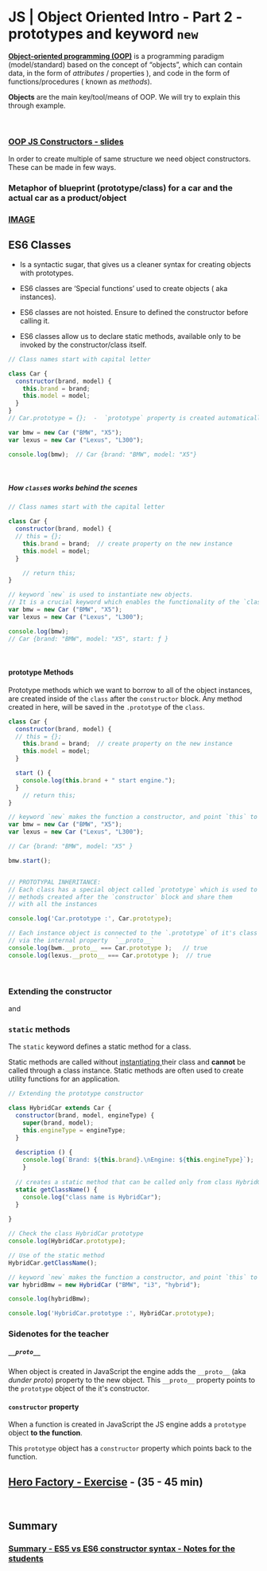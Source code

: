 # JS | Object Oriented Intro - Part 2 -  prototypes and keyword `new`



 [**Object-oriented programming (OOP)**](https://en.wikipedia.org/wiki/Object-oriented_programming) is a programming paradigm (model/standard) based on the concept of “objects”, which can contain data, in the form of *attributes* / properties ), and code in the form of functions/procedures ( known as *methods*).



**Objects** are the main key/tool/means of OOP. We will try to explain this through example.



<br>



### [OOP JS Constructors - slides](https://docs.google.com/presentation/d/1olgg5szyfuMFHPgddNmymUc9vAD36KGq_nk_JQsCxCE/edit?usp=sharing)



In order to create multiple of same structure we need object constructors. These can be made in few ways.





### Metaphor of blueprint (prototype/class)  for a car and the actual car as a product/object

### [IMAGE](https://qph.fs.quoracdn.net/main-qimg-1eb4338a347e9001090228055d017f0c.webp)





## ES6 Classes



- Is a syntactic sugar, that gives us a cleaner syntax for creating objects with
  prototypes.

- ES6 classes are ‘Special functions’ used to create objects ( aka instances).

- ES6 classes are not hoisted. Ensure to defined the constructor before calling it.

- ES6 classes allow us to declare static methods, available only to be invoked by the constructor/class itself.







```js
// Class names start with capital letter

class Car {
  constructor(brand, model) {
    this.brand = brand;
    this.model = model;
  }
}
// Car.prototype = {};  -  `prototype` property is created automatically by JS

var bmw = new Car ("BMW", "X5");
var lexus = new Car ("Lexus", "L300");

console.log(bmw);  // Car {brand: "BMW", model: "X5"}

```



<br>



##### How  `class`es works behind the scenes

```js
// Class names start with the capital letter

class Car {
  constructor(brand, model) {
  // this = {};
    this.brand = brand;  // create property on the new instance
    this.model = model;
  }

	// return this;
}

// keyword `new` is used to instantiate new objects. 
// It is a crucial keyword which enables the functionality of the `class` and the "constructor functions"
var bmw = new Car ("BMW", "X5");
var lexus = new Car ("Lexus", "L300");

console.log(bmw);
// Car {brand: "BMW", model: "X5", start: ƒ }

```



<br>



#### prototype Methods

Prototype methods which we want to borrow to all of the object instances, are created inside of the `class` after the `constructor` block. Any method created in here, will be saved in the `.prototype` of the `class`.

```js
class Car {
  constructor(brand, model) {
  // this = {};
    this.brand = brand;  // create property on the new instance
    this.model = model;
  }

  start () {
    console.log(this.brand + " start engine.");
  }
	// return this;
}

// keyword `new` makes the function a constructor, and point `this` to a new object
var bmw = new Car ("BMW", "X5");
var lexus = new Car ("Lexus", "L300");

// Car {brand: "BMW", model: "X5" }

bmw.start();


// PROTOTYPAL INHERITANCE:
// Each class has a special object called `prototype` which is used to store all of the 
// methods created after the `constructor` block and share them
// with all the instances

console.log('Car.prototype :', Car.prototype);

// Each instance object is connected to the `.prototype` of it's class 
// via the internal property  `__proto__`
console.log(bwm.__proto__ === Car.prototype );   // true
console.log(lexus.__proto__ === Car.prototype );  // true
```



<br>



### Extending the constructor

and

### `static` methods



The `static` keyword defines a static method for a class. 

Static methods are called without [instantiating ](https://developer.mozilla.org/en-US/docs/Web/JavaScript/Introduction_to_Object-Oriented_JavaScript#The_object_(class_instance))their class and **cannot** be called through a class instance. Static methods are often used to create utility functions for an application.



```js
// Extending the prototype constructor

class HybridCar extends Car {
  constructor(brand, model, engineType) {
    super(brand, model);
    this.engineType = engineType; 
  }
  
  description () {
    console.log(`Brand: ${this.brand}.\nEngine: ${this.engineType}`);
	}
  
  // creates a static method that can be called only from class HybridCar
  static getClassName() {
    console.log("class name is HybridCar");
  }
  
}

// Check the class HybridCar prototype
console.log(HybridCar.prototype);

// Use of the static method
HybridCar.getClassName();

// keyword `new` makes the function a constructor, and point `this` to a new object
var hybridBmw = new HybridCar ("BMW", "i3", "hybrid");

console.log(hybridBmw);

console.log('HybridCar.prototype :', HybridCar.prototype);
```









### Sidenotes for the teacher



##### `__proto__`

When object is created in JavaScript  the engine adds the `__proto__` (aka *dunder proto*) property to the new object. This `__proto__` property points to the `prototype` object of the it's constructor.





#### `constructor` property 

When a function is created in JavaScript the JS engine adds a `prototype` object **to the function**. 

This `prototype` object has a `constructor` property which points back to the function.











## [Hero Factory - Exercise](https://gist.github.com/ross-u/5a919d6285dd3d2b67f0f05907c70953) - **(35 - 45 min)**



<br>



## Summary



### [Summary - ES5 vs ES6 constructor syntax - Notes for the students](https://gist.github.com/ross-u/3fcddfaf3ba7196e2158c097c74c8a6b)











